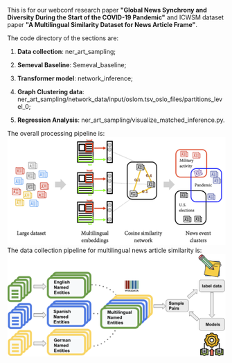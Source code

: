 This is for our webconf research paper **"Global News Synchrony and Diversity During the Start of the COVID-19 Pandemic"** and ICWSM dataset paper **"A Multilingual Similarity Dataset for News Article Frame"**. 

The code directory of the sections are: 

1. **Data collection**: ner_art_sampling;

2. **Semeval Baseline**: Semeval_baseline;

2. **Transformer model**: network_inference; 

3. **Graph Clustering data**: ner_art_sampling/network_data/input/oslom.tsv_oslo_files/partitions_level_0;

4. **Regression Analysis**: ner_art_sampling/visualize_matched_inference.py.

The overall processing pipeline is:
![image](https://github.com/social-info-lab/global_news_synchrony/blob/main/img/pipeline.png)
The data collection pipeline for multilingual news article similarity is:
![image](https://github.com/social-info-lab/global_news_synchrony/blob/main/img/data_collection_pipeline.png)

